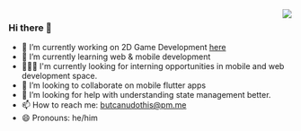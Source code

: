 <img align='right' src="https://github-readme-stats.vercel.app/api?username=butcanudothis&show_icons=true&theme=tokyonight">

### Hi there 👋


- 🔭 I’m currently working on 2D Game Development [here](https://github.com/UQdeco2800/2021-ext-studio-2)
- 🌱 I’m currently learning web & mobile development
- 👨🏻‍💻 I'm currently looking for interning opportunities in mobile and web development space.
- 👯 I’m looking to collaborate on mobile flutter apps
- 🤔 I’m looking for help with understanding state management better.
- 📫 How to reach me: butcanudothis@pm.me
- 😄 Pronouns: he/him
